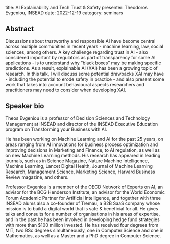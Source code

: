 title: AI Explainability and Tech Trust & Safety
presenter: Theodoros Evgeniou, INSEAD
date: 2022-12-19
category: seminars

## Abstract
Discussions about trustworthy and responsible AI have become central across multiple communities in recent years -  machine learning, law, social sciences, among others. A key challenge regarding trust in AI - also considered important by regulators as part of transparency for some AI applications - is to understand why “black boxes” may be making specific predictions. As a result, explainable AI (XAI) has been a growing topic of research. In this talk, I will discuss some potential drawbacks XAI may have - including the potential to erode safety in practice - and also present some work that takes into account behavioural aspects researchers and practitioners may need to consider when developing XAI.

## Speaker bio
Theos Evgeniou is a professor of Decision Sciences and Technology Management at INSEAD and director of the INSEAD Executive Education program on Transforming your Business with AI.

He has been working on Machine Learning and AI for the past 25 years, on areas ranging from AI innovations for business process optimization and improving decisions in Marketing and Finance, to AI regulation, as well as on new Machine Learning methods. His research has appeared in leading journals, such as in Science Magazine, Nature Machine Intelligence, Machine Learning, Lancet Digital Health, Journal of Machine Learning Research, Management Science, Marketing Science, Harvard Business Review magazine, and others.

Professor Evgeniou is a member of the OECD Network of Experts on AI, an advisor for the BCG Henderson Institute, an advisor for the World Economic Forum Academic Partner for Artificial Intelligence, and together with three INSEAD alums also a co-founder of Tremau, a B2B SaaS company whose mission is to build a digital world that is safe & beneficial for all. He gives talks and consults for a number of organisations in his areas of expertise, and in the past he has been involved in developing hedge fund strategies with more than $100 million invested. He has received four degrees from MIT, two BSc degrees simultaneously, one in Computer Science and one in Mathematics, as well as a Master and a PhD degree in Computer Science.
